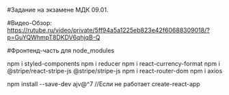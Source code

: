 #Задание на экзамене МДК 09.01.

#Видео-Обзор: https://rutube.ru/video/private/5ff94a5a1225eb823e42f60688309018/?p=GuYQWhmpT8DKDV6qhjqB-Q

#Фронтенд-часть для node_modules

npm i styled-components npm i reducer npm i react-currency-format npm i @stripe/react-stripe-js @stripe/stripe-js npm i react-router-dom npm i axios

npm install --save-dev ajv@^7 //Если не работает create-react-app

